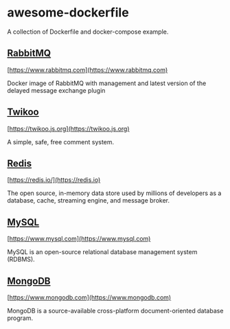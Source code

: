 # awesome-dockerfile

A collection of Dockerfile and docker-compose example.

## [RabbitMQ](/rabbitmq/)

[https://www.rabbitmq.com](https://www.rabbitmq.com)

Docker image of RabbitMQ with management and latest version of the delayed message exchange plugin

## [Twikoo](/twikoo/)

[https://twikoo.js.org](https://twikoo.js.org)

A simple, safe, free comment system.

## [Redis](/redis/)

[https://redis.io/](https://redis.io)

The open source, in-memory data store used by millions of developers as a database, cache, streaming engine, and message broker.

## [MySQL](/mysql/)

[https://www.mysql.com](https://www.mysql.com)

MySQL is an open-source relational database management system (RDBMS).

## [MongoDB](/mongodb/)

[https://www.mongodb.com](https://www.mongodb.com)

MongoDB is a source-available cross-platform document-oriented database program.
